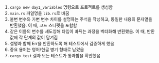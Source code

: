 1. `cargo new day1_variables` 명령으로 프로젝트를 생성함
2. `main.rs` 파일명을 `lib.rs`로 바꿈
3. 불변 변수와 가변 변수 차이를 설명하는 주석을 작성하고, 동일한 내용의 문자열을 반환했음. 이 때, 코드 스니펫을 포함함 
4. 같은 이름의 변수를 섀도잉해 타입이 바뀌는 과정을 벡터화해 반환했음. 이 때, 반환값에 각 단계의 값이 담겨짐 
5. 설명과 함께 Err을 반환하도록 해 테스트에서 검증하게 했음
6. 중요 용어는 영어/한글 병기 형태로 남겼음 
7. `cargo test` 결과 모든 테스트가 통과함을 확인했음 